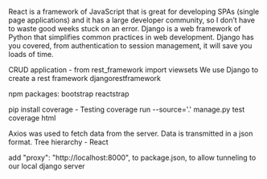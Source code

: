 React is a framework of JavaScript that is great for developing SPAs (single page applications) 
and it has a large developer community, so I don’t have to waste good weeks stuck on an error.
Django is a web framework of Python that simplifies common practices in web development.
Django has you covered, from authentication to session management, it will save you loads of time.

CRUD application - from rest_framework import viewsets
We use Django to create a rest framework
djangorestframework

npm packages:
bootstrap
reactstrap

pip install coverage - Testing
coverage run --source='.' manage.py test
coverage html

Axios was used to fetch data from the server. Data is transmitted in a json format.
Tree hierarchy - React


add "proxy": "http://localhost:8000", to package.json, to allow tunneling to our local django server
